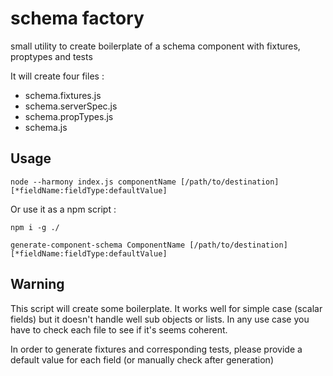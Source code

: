 # schema factory
small utility to create boilerplate of a schema component with fixtures, proptypes and tests

It will create four files :
* schema.fixtures.js
* schema.serverSpec.js
* schema.propTypes.js
* schema.js

## Usage
`node --harmony index.js componentName [/path/to/destination] [*fieldName:fieldType:defaultValue]`

Or use it as a npm script :

`npm i -g ./`

`generate-component-schema ComponentName [/path/to/destination] [*fieldName:fieldType:defaultValue]`

## Warning
This script will create some boilerplate. It works well for simple case (scalar fields) but it doesn't handle well sub objects or lists.
In any use case you have to check each file to see if it's seems coherent.

In order to generate fixtures and corresponding tests, please provide a default value for each field (or manually check after generation)

